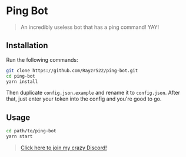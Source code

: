 # Ping Bot

> An incredibly useless bot that has a ping command! YAY!

## Installation

Run the following commands:

```bash
git clone https://github.com/Rayzr522/ping-bot.git
cd ping-bot
yarn install
```

Then duplicate `config.json.example` and rename it to `config.json`. After that, just enter your token into the config and you're good to go.

## Usage

```bash
cd path/to/ping-bot
yarn start
```

> [Click here to join my crazy Discord!](https://discord.io/rayzrdevofficial)